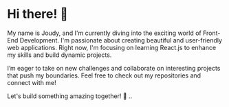 # Hi there! 👋

My name is Joudy, and I'm currently diving into the exciting world of Front-End Development. I'm passionate about creating beautiful and user-friendly web applications. Right now, I'm focusing on learning React.js to enhance my skills and build dynamic projects.

I’m eager to take on new challenges and collaborate on interesting projects that push my boundaries. Feel free to check out my repositories and connect with me!

Let's build something amazing together! 🚀
..


<!---
JoudyDev22/JoudyDev22 is a ✨ special ✨ repository because its `README.md` (this file) appears on your GitHub profile.
You can click the Preview link to take a look at your changes.
--->
